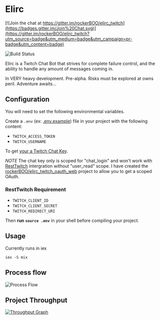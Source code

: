 Elirc
=====

[![Join the chat at https://gitter.im/rockerBOO/elirc_twitch](https://badges.gitter.im/Join%20Chat.svg)](https://gitter.im/rockerBOO/elirc_twitch?utm_source=badge&utm_medium=badge&utm_campaign=pr-badge&utm_content=badge)

![Build Status](https://travis-ci.org/rockerBOO/elirc_twitch.svg?branch=master)

Elirc is a Twitch Chat Bot that strives for complete failure control, and the ability to handle any amount of messages coming in.

In VERY heavy development. Pre-alpha. Risks must be explored at owns peril. Adventure awaits...

## Configuration

You will need to set the following environmental variables.

Create a `.env` (ex: [.env.example](https://github.com/rockerBOO/elirc_twitch/blob/master/.env.example)) file in your project with the following content:

* `TWITCH_ACCESS_TOKEN`
* `TWITCH_USERNAME`

To get [your a Twitch Chat Key](http://twitchapps.com/tmi/).

*NOTE* The chat key only is scoped for "chat_login" and won't work with [RestTwitch](http://github.com/rockerboo/rest_twitch) intergration without "user_read" scope. I have created the [rockerBOO/elirc_twitch_oauth_web](https://github.com/rockerBOO/elirc_twitch_oauth_web) project to allow you to get a scoped OAuth.

### RestTwitch Requirement

* `TWITCH_CLIENT_ID`
* `TWITCH_CLIENT_SECRET`
* `TWITCH_REDIRECT_URI`

Then **run `source .env`** in your shell before compiling your project.

## Usage

Currently runs in iex

	iex -S mix

## Process flow

![Process Flow](https://raw.githubusercontent.com/rockerBOO/elirc_twitch/master/flow.png)

## Project Throughput

[![Throughput Graph](https://graphs.waffle.io/rockerboo/elirc_twitch/throughput.svg)](https://waffle.io/rockerboo/elirc_twitch/metrics)